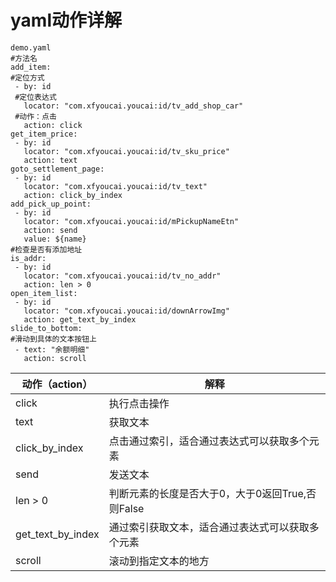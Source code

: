 # yaml动作详解

```
demo.yaml
#方法名
add_item:
#定位方式
 - by: id
 #定位表达式
   locator: "com.xfyoucai.youcai:id/tv_add_shop_car"
 #动作：点击
   action: click
get_item_price:
 - by: id
   locator: "com.xfyoucai.youcai:id/tv_sku_price"
   action: text
goto_settlement_page:
 - by: id
   locator: "com.xfyoucai.youcai:id/tv_text"
   action: click_by_index
add_pick_up_point:
 - by: id
   locator: "com.xfyoucai.youcai:id/mPickupNameEtn"
   action: send
   value: ${name}
#检查是否有添加地址
is_addr:
 - by: id
   locator: "com.xfyoucai.youcai:id/tv_no_addr"
   action: len > 0
open_item_list:
 - by: id
   locator: "com.xfyoucai.youcai:id/downArrowImg"
   action: get_text_by_index
slide_to_bottom:
#滑动到具体的文本按钮上
 - text: "余额明细"
   action: scroll

```

| 动作（action）    | 解释                                             |
| ----------------- | ------------------------------------------------ |
| click             | 执行点击操作                                     |
| text              | 获取文本                                         |
| click_by_index    | 点击通过索引，适合通过表达式可以获取多个元素     |
| send              | 发送文本                                         |
| len > 0           | 判断元素的长度是否大于0，大于0返回True,否则False |
| get_text_by_index | 通过索引获取文本，适合通过表达式可以获取多个元素 |
| scroll            | 滚动到指定文本的地方                             |
